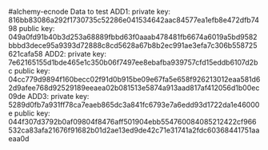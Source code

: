 #alchemy-ecnode
Data to test
ADD1:
private key: 816bb83086a292f1730735c52286e041534642aac84577ea1efb8e472dfb7498
public key: 049a0fd91b40b3d253a68889fbbd63f0aaab478481fb6674a6019a5bd9582bbbd3dece95a9393d72888c8cd5628a67b8b2ec991ae3efa7c306b558725621cafa58
ADD2:
private key: 7e62165155d1bde465e1c350b06f7497ee8ebafba939757cfd15eddb6107d2bc
public key: 04cc779d9894f160becc02f91d0b915be09e67fa5e658f926213012eaa581d62d9afee768d92529189eeaea02b081513e5874a913aad817af412056d1b00ec09de
ADD3:
private key: 5289d0fb7a931ff78ca7eaeb865dc3a841fc6793e7a6edd93d1722da1e46000e
public key: 044f307d3792b0af09804f8476aff501904ebb554760084085212422cf966532ca83afa21676f91682b01d2ae13ed9de42c71e31741a2fdc60368441751aaeaa0d
